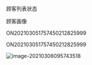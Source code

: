 顾客列表状态

顾客画像

ON202103051757450212825999

ON202103051757450212825999

![image-20210306095743518](https://gitee.com/wu_kang0718/image/raw/master//20210306095745484.png)